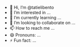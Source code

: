 - 👋 Hi, I’m @tatielibento
- 👀 I’m interested in ...
- 🌱 I’m currently learning ...
- 💞️ I’m looking to collaborate on ...
- 📫 How to reach me ...
- 😄 Pronouns: ...
- ⚡ Fun fact: ...

<!---
tatielibento/tatielibento is a ✨ special ✨ repository because its `README.md` (this file) appears on your GitHub profile.
You can click the Preview link to take a look at your changes.
--->
